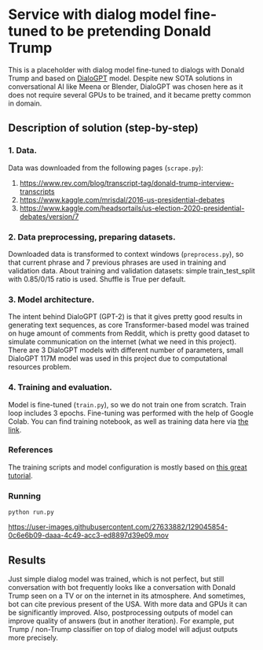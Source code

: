 # Service with dialog model fine-tuned to be pretending Donald Trump

This is a placeholder with dialog model fine-tuned to dialogs with Donald Trump and based on 
[DialoGPT](https://github.com/microsoft/DialoGPT) model.
Despite new SOTA solutions in conversational AI like Meena or Blender, DialoGPT was chosen here as 
it does not require several GPUs to be trained, and it became pretty common in domain.

## Description of solution (step-by-step)

### 1. Data.
Data was downloaded from the following pages (`scrape.py`):
1. https://www.rev.com/blog/transcript-tag/donald-trump-interview-transcripts
2. https://www.kaggle.com/mrisdal/2016-us-presidential-debates
3. https://www.kaggle.com/headsortails/us-election-2020-presidential-debates/version/7
### 2. Data preprocessing, preparing datasets.
Downloaded data is transformed to context windows (`preprocess.py`), so that current phrase and 7 previous phrases 
are used in training and validation data. About training and validation datasets: 
simple train_test_split with 0.85/0/15 ratio is used. Shuffle is True per default.
### 3. Model architecture.
The intent behind DialoGPT (GPT-2) is that it gives pretty good results in generating 
text sequences, as core Transformer-based model was trained on huge amount of comments from Reddit, 
which is pretty good dataset to simulate communication on the internet 
(what we need in this project). 
There are 3 DialoGPT models with different number of parameters, 
small DialoGPT 117M model was used in this project due to computational resources problem.
### 4. Training and evaluation.
Model is fine-tuned (`train.py`), so we do not train one from scratch. Train loop includes 3 epochs.
Fine-tuning was performed with the help of Google Colab. You can find training notebook, 
as well as training data here via [the link](https://drive.google.com/drive/folders/1YU2igVUUQ0FTJcfo8iMG1yM51AYab4kW?usp=sharing).

### References
The training scripts and model configuration is mostly based on 
[this great tutorial](https://nathancooper.io/i-am-a-nerd/chatbot/deep-learning/gpt2/2020/05/12/chatbot-part-1.html).


### Running
```
python run.py
```


https://user-images.githubusercontent.com/27633882/129045854-0c6e6b09-daaa-4c49-acc3-ed8897d39e09.mov



## Results
Just simple dialog model was trained, which is not perfect, but still conversation with bot 
frequently looks like a conversation with Donald Trump seen on a TV or on the internet in its atmosphere. 
And sometimes, bot can cite previous present of the USA.
With more data and GPUs it can be significantly improved. Also, 
postprocessing outputs of model can improve quality of answers (but in another iteration). 
For example, put Trump / non-Trump classifier on top of dialog model will adjust outputs more precisely.
